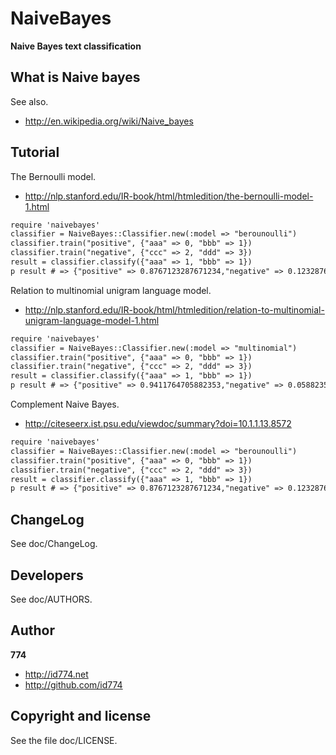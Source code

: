 NaiveBayes
==========

**Naive Bayes text classification**

What is Naive bayes
-------------------

See also.

+ http://en.wikipedia.org/wiki/Naive_bayes


Tutorial
--------

The Bernoulli model.

+ http://nlp.stanford.edu/IR-book/html/htmledition/the-bernoulli-model-1.html

``` html
require 'naivebayes'
classifier = NaiveBayes::Classifier.new(:model => "berounoulli")
classifier.train("positive", {"aaa" => 0, "bbb" => 1})
classifier.train("negative", {"ccc" => 2, "ddd" => 3})
result = classifier.classify({"aaa" => 1, "bbb" => 1})
p result # => {"positive" => 0.8767123287671234,"negative" => 0.12328767123287669}
```

Relation to multinomial unigram language model.

+ http://nlp.stanford.edu/IR-book/html/htmledition/relation-to-multinomial-unigram-language-model-1.html

``` html
require 'naivebayes'
classifier = NaiveBayes::Classifier.new(:model => "multinomial")
classifier.train("positive", {"aaa" => 0, "bbb" => 1})
classifier.train("negative", {"ccc" => 2, "ddd" => 3})
result = classifier.classify({"aaa" => 1, "bbb" => 1})
p result # => {"positive" => 0.9411764705882353,"negative" => 0.05882352941176469}
```

Complement Naive Bayes.

+ http://citeseerx.ist.psu.edu/viewdoc/summary?doi=10.1.1.13.8572

``` html
require 'naivebayes'
classifier = NaiveBayes::Classifier.new(:model => "berounoulli")
classifier.train("positive", {"aaa" => 0, "bbb" => 1})
classifier.train("negative", {"ccc" => 2, "ddd" => 3})
result = classifier.classify({"aaa" => 1, "bbb" => 1})
p result # => {"positive" => 0.8767123287671234,"negative" => 0.12328767123287669}
```


ChangeLog
---------

See doc/ChangeLog.


Developers
----------

See doc/AUTHORS.


Author
------

**774**

+ http://id774.net
+ http://github.com/id774


Copyright and license
---------------------

See the file doc/LICENSE.


